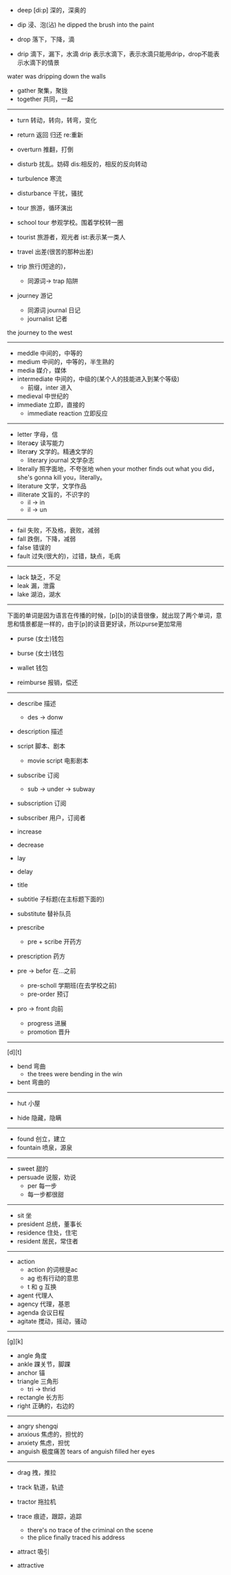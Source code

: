 * deep [di:p] 深的，深奥的
* dip 浸、泡(沾)
he dipped the brush into the paint

* drop 落下，下降，滴
* drip 滴下，漏下，水滴
drip 表示水滴下，表示水滴只能用drip，drop不能表示水滴下的情景

water was dripping down the walls

* gather 聚集，聚拢
* together 共同，一起

---

* turn 转动，转向，转弯，变化
* return 返回 归还 re:重新
* overturn 推翻，打倒
* disturb 扰乱。妨碍 dis:相反的，相反的反向转动
* turbulence 寒流
* disturbance 干扰，骚扰

* tour 旅游，循环演出
* school tour 参观学校。围着学校转一圈
* tourist 旅游者，观光者 ist:表示某一类人
* travel 出差(很苦的那种出差)
* trip 旅行(短途的)，
    * 同源词-> trap 陷阱
* journey 游记
    * 同源词 journal 日记
    * journalist 记者

the journey to the west

---

* meddle 中间的，中等的
* medium 中间的，中等的，半生熟的
* media 媒介，媒体
* intermediate 中间的，中级的(某个人的技能进入到某个等级)
    * 前缀，inter 进入
* medieval 中世纪的
* immediate 立即，直接的
    * immediate reaction 立即反应

--- 

* letter 字母，信
* litera**c**y 读写能力
* litera**r**y 文学的。精通文学的
    * literary journal 文学杂志
* literally 照字面地，不夸张地
when your mother finds out what you did， she's gonna kill you，literally。
* literature 文学，文学作品
* illiterate 文盲的，不识字的
    * il -> in
    * il -> un

---

* fail 失败，不及格，衰败，减弱
* fall 跌倒，下降，减弱
* false 错误的
* fault 过失(很大的)，过错，缺点，毛病

---

* lack 缺乏，不足
* leak 漏，泄露
* lake 湖泊，湖水

---
下面的单词是因为语言在传播的时候，[p][b]的读音很像，就出现了两个单词，意思和情景都是一样的，由于[p]的读音更好读，所以purse更加常用
* purse (女士)钱包
* burse (女士)钱包

* wallet 钱包

* reimburse 报销，偿还

---

* describe 描述
    * des -> donw
* description 描述
* script 脚本、剧本
    * movie script 电影剧本
* subscribe 订阅
    * sub -> under -> subway 
* subscription 订阅
* subscriber 用户，订阅者

* increase
* decrease

* lay
* delay

* title
* subtitle 子标题(在主标题下面的)

* substitute 替补队员

* prescribe
    * pre + scribe 开药方
* prescription 药方

* pre  -> befor 在...之前
    * pre-scholl 学期班(在去学校之前)
    * pre-order 预订
* pro -> front 向前
    * progress 进展
    * promotion 晋升

---

[d][t]
* bend 弯曲
    * the trees were bending in the win
* bent 弯曲的

---

* hut 小屋

* hide 隐藏，隐瞒

---

* found 创立，建立
* fountain 喷泉，源泉

---

* sweet 甜的
* persuade 说服，劝说
    * per 每一步
    * 每一步都很甜

---

* sit 坐
* president 总统，董事长
* residence 住处，住宅
* resident 居民，常住者

---

* action
    * action 的词根是ac
    * ag 也有行动的意思
    * t 和 g 互换
* agent 代理人
* agency 代理，基恩
* agenda 会议日程
* agitate 搅动，摇动，骚动

---
[g][k]
* angle 角度
* ankle 踝关节，脚踝
* anchor 锚
* triangle 三角形
    * tri -> thrid
* rectangle 长方形
* right 正确的，右边的

---

* angry shengqi
* anxious 焦虑的，担忧的
* anxiety 焦虑，担忧
* anguish 极度痛苦
tears of anguish filled her eyes

---

* drag 拽，推拉
* track 轨道，轨迹
* tractor 拖拉机
* trace 痕迹，跟踪，追踪
    * there's no trace of the criminal on the scene
    * the plice finally traced his address

* attract 吸引
* attractive 





























